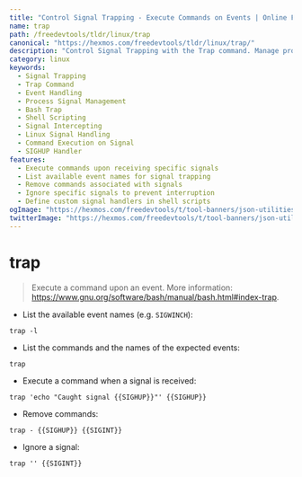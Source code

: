 ```yaml
---
title: "Control Signal Trapping - Execute Commands on Events | Online Free DevTools by Hexmos"
name: trap
path: /freedevtools/tldr/linux/trap
canonical: "https://hexmos.com/freedevtools/tldr/linux/trap/"
description: "Control Signal Trapping with the Trap command. Manage process signals and execute specific commands on different events. Free online tool, no registration required."
category: linux
keywords:
  - Signal Trapping
  - Trap Command
  - Event Handling
  - Process Signal Management
  - Bash Trap
  - Shell Scripting
  - Signal Intercepting
  - Linux Signal Handling
  - Command Execution on Signal
  - SIGHUP Handler
features:
  - Execute commands upon receiving specific signals
  - List available event names for signal trapping
  - Remove commands associated with signals
  - Ignore specific signals to prevent interruption
  - Define custom signal handlers in shell scripts
ogImage: "https://hexmos.com/freedevtools/t/tool-banners/json-utilities-banner.png"
twitterImage: "https://hexmos.com/freedevtools/t/tool-banners/json-utilities-banner.png"
---
```


# trap

> Execute a command upon an event.
> More information: <https://www.gnu.org/software/bash/manual/bash.html#index-trap>.

- List the available event names (e.g. `SIGWINCH`):

`trap -l`

- List the commands and the names of the expected events:

`trap`

- Execute a command when a signal is received:

`trap 'echo "Caught signal {{SIGHUP}}"' {{SIGHUP}}`

- Remove commands:

`trap - {{SIGHUP}} {{SIGINT}}`

- Ignore a signal:

`trap '' {{SIGINT}}`
